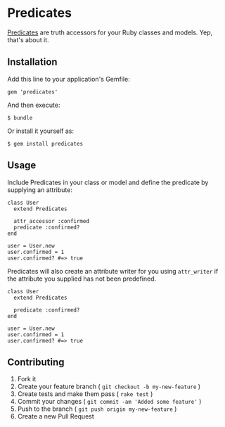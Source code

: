 # Predicates

[Predicates](http://erol.github.com/predicates) are truth accessors for your Ruby classes and models. Yep, that's about it.


## Installation

Add this line to your application's Gemfile:

    gem 'predicates'

And then execute:

    $ bundle

Or install it yourself as:

    $ gem install predicates

## Usage

Include Predicates in your class or model and define the predicate by supplying an attribute:

    class User
      extend Predicates

      attr_accessor :confirmed
      predicate :confirmed?
    end

    user = User.new
    user.confirmed = 1
    user.confirmed? #=> true

Predicates will also create an attribute writer for you using `attr_writer` if the attribute you supplied has not been predefined.

    class User
      extend Predicates

      predicate :confirmed?
    end

    user = User.new
    user.confirmed = 1
    user.confirmed? #=> true

## Contributing

1. Fork it
2. Create your feature branch ( `git checkout -b my-new-feature` )
3. Create tests and make them pass ( `rake test` )
4. Commit your changes ( `git commit -am 'Added some feature'` )
5. Push to the branch ( `git push origin my-new-feature` )
6. Create a new Pull Request
